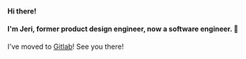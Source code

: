 #### Hi there! 

#### I'm Jeri, former product design engineer, now a software engineer. 🥳

I've moved to [Gitlab](https://gitlab.com/jerixmx)! See you there! 
